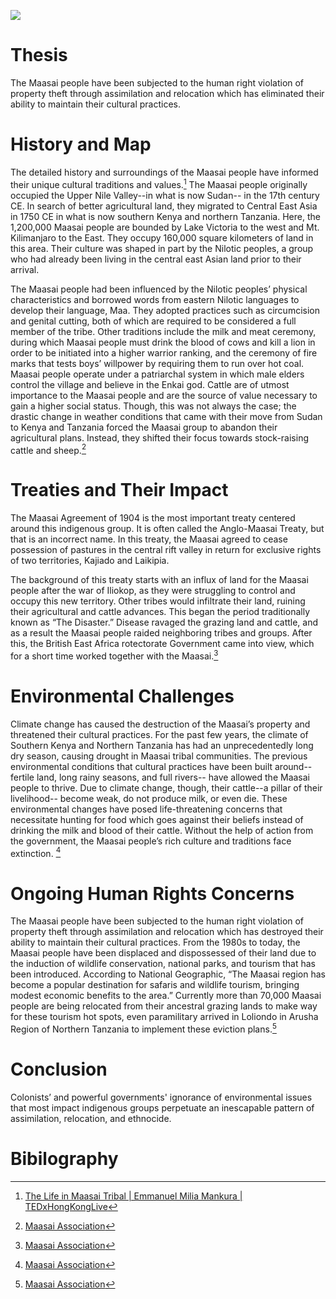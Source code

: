 
<a href="https://juncture-digital.org"><img src="https://juncture-digital.org/images/ve-button.png"></a>

<param ve-config 
       title="Maasai: Indigenous People "
       author="By: Kaylee, Marshury, and Sadie"
       banner="https://www.masaimara.com/assets/img/maasai-people-masai-mara.jpg" 
       layout="vertical">
 
<!-- Entities discussed throughout the essay are typically defined before the essay text and
     are thus available in all text.  Entity identifiers (QIDs) can be found in either
     Wikipedia or Wikidata (https://www.wikidata.org)> -->
<param ve-entity eid="Q185372"> <!-- testing 1-->
<param ve-entity eid="Q41264"> <!-- testing 2 -->
<param ve-entity eid="Q221092"> <!-- testing 3 -->



# Thesis
The Maasai people have been subjected to the human right violation of property theft through assimilation and relocation which has eliminated their ability to maintain their cultural practices.

<param ve-image label="Maasai Tribe" url="https://www.masaimara.com/assets/img/maasai-people-masai-mara-kenya.jpg">

# History and Map

The detailed history and surroundings of the Maasai people have informed their unique cultural traditions and values.[^1] The Maasai people originally occupied the Upper Nile Valley--in what is now Sudan-- in the 17th century CE. In search of better agricultural land, they migrated to Central East Asia in 1750 CE in what is now southern Kenya and northern Tanzania. Here, the 1,200,000 Maasai people are bounded by Lake Victoria to the west and Mt. Kilimanjaro to the East. They occupy 160,000 square kilometers of land in this area. Their culture was shaped in part by the Nilotic peoples, a group who had already been living in the central east Asian land prior to their arrival. 
<param ve-image label="Map" url="http://www.101lasttribes.com/maps/masai_map.jpg">
<param ve-video
	id="https://www.youtube.com/embed/ThcppnztYpw"
	title="The Life in Maasai Tribal|Emmanuel Milia Mankura|TEDxHongKongLive.Youtube:[https://www.youtube.com/watch?v=ThcppnztYpw]">

The Maasai people had been influenced by the Nilotic peoples’ physical characteristics and borrowed words from eastern Nilotic languages to develop their language, Maa. They adopted practices such as circumcision and genital cutting, both of which are required to be considered a full member of the tribe. Other traditions include the milk and meat ceremony, during which Maasai people must drink the blood of cows and kill a lion in order to be initiated into a higher warrior ranking, and the ceremony of fire marks that tests boys’ willpower by requiring them to run over hot coal. Maasai people operate under a patriarchal system in which male elders control the village and believe in the Enkai god. Cattle are of utmost importance to the Maasai people and are the source of value necessary to gain a higher social status. Though, this was not always the case; the drastic change in weather conditions that came with their move from Sudan to Kenya and Tanzania forced the Maasai group to abandon their agricultural plans. Instead, they shifted their focus towards stock-raising cattle and sheep.[^2] 
										   
<param ve-compare curtain url="http://userscontent2.emaze.com/images/a9cbd94e-916f-4976-85a0-dffc32788140/04ea984e-fa82-4e80-ab8b-def37bf6e09f.jpg" label="Beaded Necklance" description="All bead jewelry is made by the women of the Maasai Tribe as a part of the culture. It is the duty of all women in the tribe to learn the art of beadwork. The patterns and colorfulness also are what establish social status (those who wear more detailed, bold designs are typically of higher social status). They are also associated with marital status.">
<param ve-compare url="http://userscontent2.emaze.com/images/a9cbd94e-916f-4976-85a0-dffc32788140/06600d47-c191-42c6-9fd8-0911a867ee2d.jpg" label="Maasai Herding Cattle" description=" This painting accurately represents the significance of cows in the Maasai ethic group. They believe that God has bestowed all the cattle upon those within their ethnic group, which makes their dependence on them all the more heavy. It also relates to social status because a man's wealth is determined by how many cows he owns." license="No Known Copyright">

# Treaties and Their Impact

The Maasai Agreement of 1904 is the most important treaty centered around this indigenous group. It is often called the Anglo-Maasai Treaty, but that is an incorrect name. In this treaty, the Maasai agreed to cease possession of pastures in the central rift valley in return for exclusive rights of two territories, Kajiado and Laikipia. 

<param ve-image label="Map of Territories" url="https://issafrica.s3.amazonaws.com/site/images/2021-11-03-kenya-county-map.png">

The background of this treaty starts with an influx of land for the Maasai people after the war of Iliokop, as they were struggling to control and occupy this new territory. Other tribes would infiltrate their land, ruining their agricultural and cattle advances. This began the period traditionally known as “The Disaster.” Disease ravaged the grazing land and cattle, and as a result the Maasai people raided neighboring tribes and groups. After this, the British East Africa rotectorate Government came into view, which for a short time worked together with the Maasai.[^3] 
<param ve-image 
       manifest="https://issafrica.s3.amazonaws.com/site/images/2021-11-03-kenya-county-map.png">


# Environmental Challenges

Climate change has caused the destruction of the Maasai’s property and threatened their cultural practices. For the past few years, the climate of Southern Kenya and Northern Tanzania has had an unprecedentedly long dry season, causing drought in Maasai tribal communities. The previous environmental conditions that cultural practices have been built around-- fertile land, long rainy seasons, and full rivers-- have allowed the Maasai people to thrive. Due to climate change, though, their cattle--a pillar of their livelihood-- become weak, do not produce milk, or even die. These environmental changes have posed life-threatening concerns that necessitate hunting for food which goes against their beliefs instead of drinking the milk and blood of their cattle. Without the help of action from the government, the Maasai people’s rich culture and traditions face extinction. [^4] 

<param ve-compare curtain url="https://i.guim.co.uk/img/static/sys-images/Guardian/Pix/pictures/2011/11/23/1322051615643/Maasai-pastoralists-livin-011.jpg?width=1010&quality=45&auto=format&fit=max&dpr=2&s=b79ae3ee57db2a0e31d758f9252c78be">
<param ve-compare url="https://i.guim.co.uk/img/static/sys-images/Guardian/Pix/pictures/2011/11/23/1322051614542/Maasai-pastoralists-livin-010.jpg?width=1010&quality=45&auto=format&fit=max&dpr=2&s=6f19a2e9ace5f34b8b7e3fc233c6f330">
<param ve-compare url="https://i.guim.co.uk/img/static/sys-images/Guardian/Pix/pictures/2011/11/23/1322051617990/Maasai-pastoralists-livin-013.jpg?width=1010&quality=45&auto=format&fit=max&dpr=2&s=a2212d64f328042d9f059ecead693303">

# Ongoing Human Rights Concerns

The Maasai people have been subjected to the human right violation of property theft through assimilation and relocation which has destroyed their ability to maintain their cultural practices. From the 1980s to today, the Maasai people have been displaced and dispossessed of their land due to the induction of wildlife conservation, national parks, and tourism that has been introduced. According to National Geographic, “The Maasai region has become a popular destination for safaris and wildlife tourism, bringing modest economic benefits to the area.” Currently more than 70,000 Maasai people are being relocated from their ancestral grazing lands to make way for these tourism hot spots, even paramilitary arrived in Loliondo in Arusha Region of Northern Tanzania to implement these eviction plans.[^5] 


# Conclusion
Colonists’ and powerful governments' ignorance of environmental issues that most impact indigenous groups perpetuate an inescapable pattern of assimilation, relocation, and ethnocide.  


# Bibilography
[^1]: [The Life in Maasai Tribal | Emmanuel Milia Mankura | TEDxHongKongLive](https://www.youtube.com/watch?v=ThcppnztYpw)
[^2]: [Maasai Association](http://www.maasai-association.org/maasai.html)
[^3]: [Maasai Association](http://www.maasai-association.org/maasai.html)
[^4]: [Maasai Association](http://www.maasai-association.org/maasai.html)
[^5]: [Maasai Association](http://www.maasai-association.org/maasai.html)
